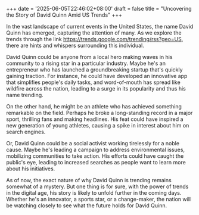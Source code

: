 +++
date = '2025-06-05T22:46:02+08:00'
draft = false
title = "Uncovering the Story of David Quinn Amid US Trends"
+++

In the vast landscape of current events in the United States, the name David Quinn has emerged, capturing the attention of many. As we explore the trends through the link https://trends.google.com/trending/rss?geo=US, there are hints and whispers surrounding this individual. 

David Quinn could be anyone from a local hero making waves in his community to a rising star in a particular industry. Maybe he's an entrepreneur who has launched a groundbreaking startup that's quickly gaining traction. For instance, he could have developed an innovative app that simplifies people's daily tasks, and word-of-mouth has spread like wildfire across the nation, leading to a surge in its popularity and thus his name trending. 

On the other hand, he might be an athlete who has achieved something remarkable on the field. Perhaps he broke a long-standing record in a major sport, thrilling fans and making headlines. His feat could have inspired a new generation of young athletes, causing a spike in interest about him on search engines. 

Or, David Quinn could be a social activist working tirelessly for a noble cause. Maybe he's leading a campaign to address environmental issues, mobilizing communities to take action. His efforts could have caught the public's eye, leading to increased searches as people want to learn more about his initiatives. 

As of now, the exact nature of why David Quinn is trending remains somewhat of a mystery. But one thing is for sure, with the power of trends in the digital age, his story is likely to unfold further in the coming days. Whether he's an innovator, a sports star, or a change-maker, the nation will be watching closely to see what the future holds for David Quinn.